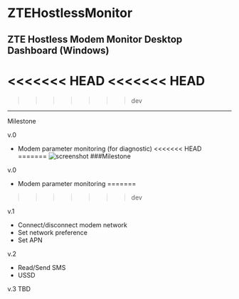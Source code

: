 # ZTEHostlessMonitor
## ZTE Hostless Modem Monitor Desktop Dashboard (Windows)
<<<<<<< HEAD
<<<<<<< HEAD
=======
>>>>>>> dev
---
Milestone

v.0
* Modem parameter monitoring (for diagnostic)
<<<<<<< HEAD
=======
![screenshot](https://s10.postimg.org/pf5tpro7d/2017_03_06_211915.png)
###Milestone

v.0
* Modem parameter monitoring
=======
>>>>>>> dev

v.1
* Connect/disconnect modem network
* Set network preference
* Set APN

v.2
* Read/Send SMS
* USSD

v.3
TBD
